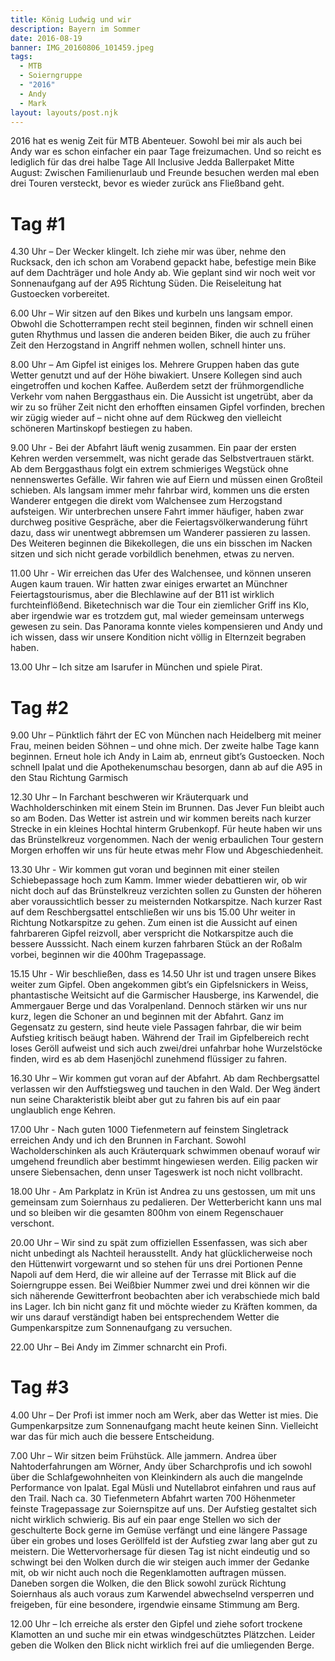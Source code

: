 ```yaml
---
title: König Ludwig und wir
description: Bayern im Sommer
date: 2016-08-19
banner: IMG_20160806_101459.jpeg
tags:
  - MTB
  - Soierngruppe
  - "2016"
  - Andy
  - Mark
layout: layouts/post.njk
---
```


2016 hat es wenig Zeit für MTB Abenteuer. Sowohl bei mir als auch bei Andy war es schon einfacher ein paar Tage freizumachen. Und so reicht es lediglich für das drei halbe Tage All Inclusive Jedda Ballerpaket Mitte August: Zwischen Familienurlaub und Freunde besuchen werden mal eben drei Touren versteckt, bevor es wieder zurück ans Fließband geht.

# Tag #1

4.30 Uhr – Der Wecker klingelt. Ich ziehe mir was über, nehme den Rucksack, den ich schon am Vorabend gepackt habe, befestige mein Bike auf dem Dachträger und hole Andy ab. Wie geplant sind wir noch weit vor Sonnenaufgang  auf der A95 Richtung Süden. Die Reiseleitung hat Gustoecken vorbereitet.

6.00 Uhr – Wir sitzen auf den Bikes und kurbeln uns langsam empor. Obwohl die Schotterrampen recht steil beginnen, finden wir schnell einen guten Rhythmus und lassen die anderen beiden Biker, die auch zu früher Zeit den Herzogstand in Angriff nehmen wollen, schnell hinter uns.

8.00 Uhr – Am Gipfel ist einiges los. Mehrere Gruppen haben das gute Wetter genutzt und auf der Höhe biwakiert. Unsere Kollegen sind auch eingetroffen und kochen Kaffee. Außerdem setzt der frühmorgendliche Verkehr vom nahen Berggasthaus ein. Die Aussicht ist ungetrübt, aber da wir zu so früher Zeit nicht den erhofften einsamen Gipfel vorfinden, brechen wir zügig wieder auf – nicht ohne auf dem Rückweg den vielleicht schöneren Martinskopf bestiegen zu haben. 

9.00 Uhr - Bei der Abfahrt läuft wenig zusammen. Ein paar der ersten Kehren werden versemmelt, was nicht gerade das Selbstvertrauen stärkt. Ab dem Berggasthaus folgt ein extrem schmieriges Wegstück ohne nennenswertes Gefälle. Wir fahren wie auf Eiern und müssen einen Großteil schieben. Als langsam immer mehr fahrbar wird, kommen uns die ersten Wanderer entgegen die direkt vom Walchensee zum Herzogstand aufsteigen. Wir unterbrechen unsere Fahrt immer häufiger, haben zwar durchweg positive Gespräche, aber die Feiertagsvölkerwanderung führt dazu, dass wir unentwegt abbremsen um Wanderer passieren zu lassen. Des Weiteren beginnen die Bikekollegen, die uns ein bisschen im Nacken sitzen und sich nicht gerade vorbildlich benehmen, etwas zu nerven.

11.00 Uhr - Wir erreichen das Ufer des Walchensee, und können unseren Augen kaum trauen. Wir hatten zwar einiges erwartet an Münchner Feiertagstourismus, aber die Blechlawine auf der B11 ist wirklich furchteinflößend. Biketechnisch war die Tour ein ziemlicher Griff ins Klo, aber irgendwie war es trotzdem gut, mal wieder gemeinsam unterwegs gewesen zu sein. Das Panorama konnte vieles kompensieren und Andy und ich wissen, dass wir unsere Kondition nicht völlig in Elternzeit begraben haben.

13.00 Uhr – Ich sitze am Isarufer in München und spiele Pirat.


# Tag #2

9.00 Uhr – Pünktlich fährt der EC von München nach Heidelberg mit meiner Frau, meinen beiden Söhnen – und ohne mich. Der zweite halbe Tage kann beginnen. Erneut hole ich Andy in Laim ab, enrneut gibt’s Gustoecken. Noch schnell Ipalat und die Apothekenumschau besorgen, dann ab auf die A95 in den Stau Richtung Garmisch

12.30 Uhr – In Farchant beschweren wir Kräuterquark und Wachholderschinken mit einem Stein im Brunnen. Das Jever Fun bleibt auch so am Boden. Das Wetter ist astrein und wir kommen bereits nach kurzer Strecke in ein kleines Hochtal hinterm Grubenkopf. Für heute haben wir uns das Brünstelkreuz vorgenommen. Nach der wenig erbaulichen Tour gestern Morgen erhoffen wir uns für heute etwas mehr Flow und Abgeschiedenheit.

13.30 Uhr -  Wir kommen gut voran und beginnen mit einer steilen Schiebepassage hoch zum Kamm. Immer wieder debattieren wir, ob wir nicht doch auf das Brünstelkreuz verzichten sollen zu Gunsten der höheren aber voraussichtlich besser zu meisternden Notkarspitze. Nach kurzer Rast auf dem Reschbergsattel entschließen wir uns bis 15.00 Uhr weiter in Richtung Notkarspitze zu gehen. Zum einen ist die Aussicht auf einen fahrbareren Gipfel reizvoll, aber verspricht die Notkarspitze auch die bessere Ausssicht. Nach einem kurzen fahrbaren Stück an der Roßalm vorbei, beginnen wir die 400hm Tragepassage.

15.15 Uhr -  Wir beschließen, dass es 14.50 Uhr ist und tragen unsere Bikes weiter zum Gipfel. Oben angekommen gibt’s ein Gipfelsnickers in Weiss, phantastische Weitsicht auf die Garmischer Hausberge, ins Karwendel, die Ammergauer Berge und das Voralpenland. Dennoch stärken wir uns nur kurz, legen die Schoner an und beginnen mit der Abfahrt. Ganz im Gegensatz zu gestern, sind heute viele Passagen fahrbar, die wir beim Aufstieg kritisch beäugt haben. Während der Trail im Gipfelbereich recht loses Geröll aufweist und sich auch zwei/drei unfahrbar hohe Wurzelstöcke finden, wird es ab dem Hasenjöchl zunehmend flüssiger zu fahren.

16.30 Uhr – Wir kommen gut voran auf der Abfahrt. Ab dam Rechbergsattel verlassen wir den Auffstiegsweg und tauchen in den Wald. Der Weg ändert nun seine Charakteristik bleibt aber gut zu fahren bis auf ein paar unglaublich enge Kehren.

17.00 Uhr - Nach guten 1000 Tiefenmetern auf feinstem Singletrack erreichen Andy und ich den Brunnen in Farchant. Sowohl Wacholderschinken als auch Kräuterquark schwimmen obenauf worauf wir umgehend freundlich aber bestimmt hingewiesen werden. Eilig packen wir unsere Siebensachen, denn unser Tageswerk ist noch nicht vollbracht.

18.00 Uhr -  Am Parkplatz in Krün ist Andrea zu uns gestossen, um mit uns gemeinsam zum Soiernhaus zu pedalieren. Der Wetterbericht kann uns mal und so bleiben wir die gesamten 800hm von einem Regenschauer verschont.

20.00 Uhr – Wir sind zu spät zum offiziellen Essenfassen, was sich aber nicht unbedingt als Nachteil herausstellt. Andy hat glücklicherweise noch den Hüttenwirt vorgewarnt und so stehen für uns drei Portionen Penne Napoli auf dem Herd, die wir alleine auf der Terrasse mit Blick auf die Soierngruppe essen. Bei Weißbier Nummer zwei und drei können wir die sich näherende Gewitterfront beobachten aber ich verabschiede mich bald ins Lager. Ich bin nicht ganz fit und möchte wieder zu Kräften kommen, da wir uns darauf verständigt haben bei entsprechendem Wetter die Gumpenkarspitze zum Sonnenaufgang zu versuchen.

22.00 Uhr – Bei Andy im Zimmer schnarcht ein Profi.


# Tag #3

4.00 Uhr – Der Profi ist immer noch am Werk, aber das Wetter ist mies. Die Gumpenkarpsitze zum Sonnenaufgang macht heute keinen Sinn. Vielleicht war das für mich auch die bessere Entscheidung. 

7.00 Uhr – Wir sitzen beim Frühstück. Alle jammern. Andrea über Nahtoderfahrungen am Wörner, Andy über Scharchprofis und ich sowohl über die Schlafgewohnheiten von Kleinkindern als auch die mangelnde Performance von Ipalat. Egal Müsli und Nutellabrot einfahren und raus auf den Trail. Nach ca. 30 Tiefenmetern Abfahrt warten 700 Höhenmeter feinste Tragepassage zur Soiernspitze auf uns. Der Aufstieg gestaltet sich nicht wirklich schwierig. Bis auf ein paar enge Stellen wo sich der geschulterte Bock gerne im Gemüse verfängt und eine längere Passage über ein grobes und loses Geröllfeld ist der Aufstieg zwar lang aber gut zu meistern. Die Wettervorhersage für diesen Tag ist nicht eindeutig und so schwingt bei den Wolken durch die wir steigen auch immer der Gedanke mit, ob wir nicht auch noch die Regenklamotten auftragen müssen. Daneben sorgen die Wolken, die den Blick sowohl zurück Richtung Soiernhaus als auch voraus zum Karwendel abwechselnd versperren und freigeben, für eine besondere, irgendwie einsame Stimmung am Berg. 

12.00 Uhr – Ich erreiche als erster den Gipfel und ziehe sofort trockene Klamotten an und suche mir ein etwas windgeschütztes Plätzchen. Leider geben die Wolken den Blick nicht wirklich frei auf die umliegenden Berge.
